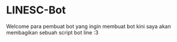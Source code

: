 # LINESC-Bot


Welcome para pembuat bot yang ingin membuat bot kini saya akan membagikan sebuah script bot line :3
